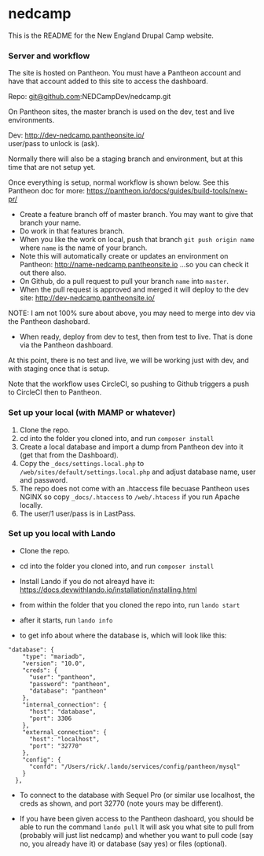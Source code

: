 # nedcamp

This is the README for the New England Drupal Camp website.

### Server and workflow 

The site is hosted on Pantheon. You must have a Pantheon account and have that account added to this site to access the dashboard. 

Repo: git@github.com:NEDCampDev/nedcamp.git

On Pantheon sites, the master branch is used on the dev, test and live environments.

Dev:  http://dev-nedcamp.pantheonsite.io/  
user/pass to unlock is (ask). 

Normally there will also be a staging branch and environment, but at this time that are not setup yet.

Once everything is setup, normal workflow is shown below. See this Pantheon doc for more:  https://pantheon.io/docs/guides/build-tools/new-pr/ 

- Create a feature branch off of master branch. You may want to give that branch your name.
- Do work in that features branch.
- When you like the work on local, push that branch `git push origin name` where `name` is the name of your branch.
- Note this will automatically create or updates an environment on Pantheon:  http://name-nedcamp.pantheonsite.io  ...so you can check it out there also. 
- On Github, do a pull request to pull your branch `name` into `master`. 
- When the pull request is approved and merged it will deploy to the dev site:  http://dev-nedcamp.pantheonsite.io/

NOTE: I am not 100% sure about above, you may need to merge into dev via the Pantheon dashobard.

- When ready, deploy from dev to test, then from test to live.  That is done via the Pantheon dashboard.

At this point, there is no test and live, we will be working just with dev, and with staging once that is setup. 

Note that the workflow uses CircleCI, so pushing to Github triggers a push to CircleCI then to Pantheon. 

### Set up your local (with MAMP or whatever) 

1. Clone the repo.
2. cd into the folder you cloned into, and run `composer install`
3. Create a local database and import a dump from Pantheon dev into it (get that from the Dashboard).
4. Copy the `_docs/settings.local.php` to `/web/sites/default/settings.local.php` and adjust database name, user and password. 
5. The repo does not come with an .htaccess file becuase Pantheon uses NGINX so copy `_docs/.htaccess` to `/web/.htacess` if you run Apache locally.
6. The user/1 user/pass is in LastPass.

### Set up you local with Lando

- Clone the repo.
- cd into the folder you cloned into, and run `composer install`
- Install Lando if you do not alreayd have it: https://docs.devwithlando.io/installation/installing.html
- from within the folder that you cloned the repo into, run `lando start`

- after it starts, run `lando info`

- to get info about where the database is, which will look like this:

```
"database": {
    "type": "mariadb",
    "version": "10.0",
    "creds": {
      "user": "pantheon",
      "password": "pantheon",
      "database": "pantheon"
    },
    "internal_connection": {
      "host": "database",
      "port": 3306
    },
    "external_connection": {
      "host": "localhost",
      "port": "32770"
    },
    "config": {
      "confd": "/Users/rick/.lando/services/config/pantheon/mysql"
    }
  },  
```
- To connect to the database with Sequel Pro (or similar use localhost, the creds as shown, and port 32770 (note yours may be different). 

- If you have been given access to the Pantheon dashoard, you should be able to run the command `lando pull`  It will ask you what site to pull from (probably will just list nedcamp) and whether you want to pull code (say no, you already have it) or database (say yes) or files (optional). 

